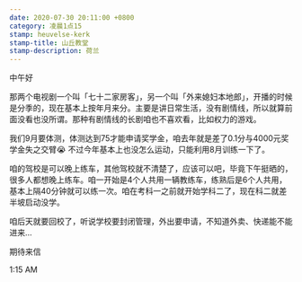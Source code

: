 ```yaml
---
date: 2020-07-30 20:11:00 +0800
category: 凌晨1点15
stamp: heuvelse-kerk
stamp-title: 山丘教堂
stamp-description: 荷兰
---
```


<p>
中午好

那两个电视剧一个叫「七十二家房客」，另一个叫「外来媳妇本地郎」，开播的时候是分季的，现在基本上按年月来分。主要是讲日常生活，没有剧情线，所以就算前面没看也没所谓。那种有剧情线的长剧咱也不喜欢看，比如权力的游戏。

我们9月要体测，体测达到75才能申请奖学金，咱去年就是差了0.1分与4000元奖学金失之交臂😭 不过今年基本上也没怎么运动，只能利用8月训练一下了。

咱的驾校是可以晚上练车，其他驾校就不清楚了，应该可以吧，毕竟下午挺晒的，很多人都想晚上练车。咱一开始是4个人共用一辆教练车，练熟后是6个人共用，基本上隔40分钟就可以练一次。咱在考科一之前就开始学科二了，现在科二就差半坡启动没学。

咱后天就要回校了，听说学校要封闭管理，外出要申请，不知道外卖、快递能不能进来…

期待来信

1:15 AM
</p>